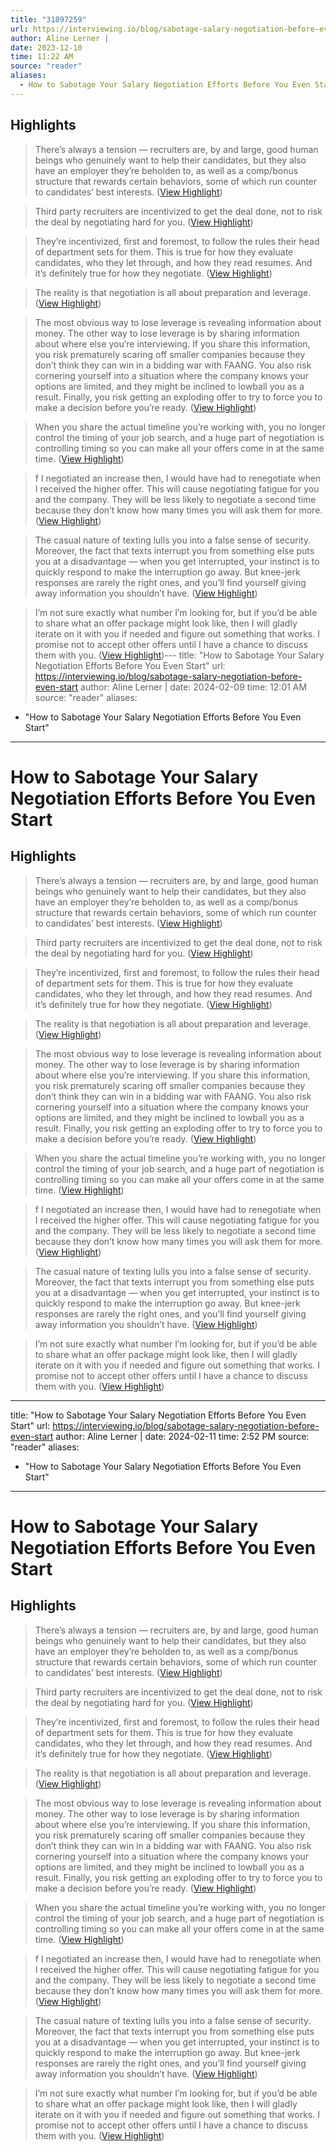 ```yaml
---
title: "31897259"
url: https://interviewing.io/blog/sabotage-salary-negotiation-before-even-start
author: Aline Lerner |
date: 2023-12-10
time: 11:22 AM
source: "reader"
aliases:
  - How to Sabotage Your Salary Negotiation Efforts Before You Even Start
---
```

## Highlights
> There’s always a tension — recruiters are, by and large, good human beings who genuinely want to help their candidates, but they also have an employer they’re beholden to, as well as a comp/bonus structure that rewards certain behaviors, some of which run counter to candidates’ best interests. ([View Highlight](https://read.readwise.io/read/01h9kdyk9040jmwvam7897qk8w))

> Third party recruiters are incentivized to get the deal done, not to risk the deal by negotiating hard for you. ([View Highlight](https://read.readwise.io/read/01h9ke0j7gga85vtxneawsb5gm))

> They’re incentivized, first and foremost, to follow the rules their head of department sets for them. This is true for how they evaluate candidates, who they let through, and how they read resumes. And it’s definitely true for how they negotiate. ([View Highlight](https://read.readwise.io/read/01h9ke1my00eg92dtst26v197f))

> The reality is that negotiation is all about preparation and leverage. ([View Highlight](https://read.readwise.io/read/01h9ke2a5vjpdwq5jkcxzetr5k))

> The most obvious way to lose leverage is revealing information about money. The other way to lose leverage is by sharing information about where else you’re interviewing. If you share this information, you risk prematurely scaring off smaller companies because they don’t think they can win in a bidding war with FAANG. You also risk cornering yourself into a situation where the company knows your options are limited, and they might be inclined to lowball you as a result. Finally, you risk getting an exploding offer to try to force you to make a decision before you’re ready. ([View Highlight](https://read.readwise.io/read/01h9ke59twzxwm9hrppy2esntt))

> When you share the actual timeline you’re working with, you no longer control the timing of your job search, and a huge part of negotiation is controlling timing so you can make all your offers come in at the same time. ([View Highlight](https://read.readwise.io/read/01h9kea6yd2ffwm4p5zhtvbv1h))

> f I negotiated an increase then, I would have had to renegotiate when I received the higher offer. This will cause negotiating fatigue for you and the company. They will be less likely to negotiate a second time because they don’t know how many times you will ask them for more. ([View Highlight](https://read.readwise.io/read/01h9kec0264bx9t7f4mh654420))

> The casual nature of texting lulls you into a false sense of security. Moreover, the fact that texts interrupt you from something else puts you at a disadvantage — when you get interrupted, your instinct is to quickly respond to make the interruption go away. But knee-jerk responses are rarely the right ones, and you’ll find yourself giving away information you shouldn’t have. ([View Highlight](https://read.readwise.io/read/01h9keevfpc5csg0f8d0j1m0x8))

> I’m not sure exactly what number I’m looking for, but if you’d be able to share what an offer package might look like, then I will gladly iterate on it with you if needed and figure out something that works. I promise not to accept other offers until I have a chance to discuss them with you. ([View Highlight](https://read.readwise.io/read/01h9kehxjk121dgb7rvm4vfb6f))---
title: "How to Sabotage Your Salary Negotiation Efforts Before You Even Start"
url: https://interviewing.io/blog/sabotage-salary-negotiation-before-even-start
author: Aline Lerner |
date: 2024-02-09
time: 12:01 AM
source: "reader"
aliases:
  - "How to Sabotage Your Salary Negotiation Efforts Before You Even Start"
---
# How to Sabotage Your Salary Negotiation Efforts Before You Even Start

## Highlights
> There’s always a tension — recruiters are, by and large, good human beings who genuinely want to help their candidates, but they also have an employer they’re beholden to, as well as a comp/bonus structure that rewards certain behaviors, some of which run counter to candidates’ best interests. ([View Highlight](https://read.readwise.io/read/01h9kdyk9040jmwvam7897qk8w))

> Third party recruiters are incentivized to get the deal done, not to risk the deal by negotiating hard for you. ([View Highlight](https://read.readwise.io/read/01h9ke0j7gga85vtxneawsb5gm))

> They’re incentivized, first and foremost, to follow the rules their head of department sets for them. This is true for how they evaluate candidates, who they let through, and how they read resumes. And it’s definitely true for how they negotiate. ([View Highlight](https://read.readwise.io/read/01h9ke1my00eg92dtst26v197f))

> The reality is that negotiation is all about preparation and leverage. ([View Highlight](https://read.readwise.io/read/01h9ke2a5vjpdwq5jkcxzetr5k))

> The most obvious way to lose leverage is revealing information about money. The other way to lose leverage is by sharing information about where else you’re interviewing. If you share this information, you risk prematurely scaring off smaller companies because they don’t think they can win in a bidding war with FAANG. You also risk cornering yourself into a situation where the company knows your options are limited, and they might be inclined to lowball you as a result. Finally, you risk getting an exploding offer to try to force you to make a decision before you’re ready. ([View Highlight](https://read.readwise.io/read/01h9ke59twzxwm9hrppy2esntt))

> When you share the actual timeline you’re working with, you no longer control the timing of your job search, and a huge part of negotiation is controlling timing so you can make all your offers come in at the same time. ([View Highlight](https://read.readwise.io/read/01h9kea6yd2ffwm4p5zhtvbv1h))

> f I negotiated an increase then, I would have had to renegotiate when I received the higher offer. This will cause negotiating fatigue for you and the company. They will be less likely to negotiate a second time because they don’t know how many times you will ask them for more. ([View Highlight](https://read.readwise.io/read/01h9kec0264bx9t7f4mh654420))

> The casual nature of texting lulls you into a false sense of security. Moreover, the fact that texts interrupt you from something else puts you at a disadvantage — when you get interrupted, your instinct is to quickly respond to make the interruption go away. But knee-jerk responses are rarely the right ones, and you’ll find yourself giving away information you shouldn’t have. ([View Highlight](https://read.readwise.io/read/01h9keevfpc5csg0f8d0j1m0x8))

> I’m not sure exactly what number I’m looking for, but if you’d be able to share what an offer package might look like, then I will gladly iterate on it with you if needed and figure out something that works. I promise not to accept other offers until I have a chance to discuss them with you. ([View Highlight](https://read.readwise.io/read/01h9kehxjk121dgb7rvm4vfb6f))

---
title: "How to Sabotage Your Salary Negotiation Efforts Before You Even Start"
url: https://interviewing.io/blog/sabotage-salary-negotiation-before-even-start
author: Aline Lerner |
date: 2024-02-11
time: 2:52 PM
source: "reader"
aliases:
  - "How to Sabotage Your Salary Negotiation Efforts Before You Even Start"
---
# How to Sabotage Your Salary Negotiation Efforts Before You Even Start

## Highlights
> There’s always a tension — recruiters are, by and large, good human beings who genuinely want to help their candidates, but they also have an employer they’re beholden to, as well as a comp/bonus structure that rewards certain behaviors, some of which run counter to candidates’ best interests. ([View Highlight](https://read.readwise.io/read/01h9kdyk9040jmwvam7897qk8w))

> Third party recruiters are incentivized to get the deal done, not to risk the deal by negotiating hard for you. ([View Highlight](https://read.readwise.io/read/01h9ke0j7gga85vtxneawsb5gm))

> They’re incentivized, first and foremost, to follow the rules their head of department sets for them. This is true for how they evaluate candidates, who they let through, and how they read resumes. And it’s definitely true for how they negotiate. ([View Highlight](https://read.readwise.io/read/01h9ke1my00eg92dtst26v197f))

> The reality is that negotiation is all about preparation and leverage. ([View Highlight](https://read.readwise.io/read/01h9ke2a5vjpdwq5jkcxzetr5k))

> The most obvious way to lose leverage is revealing information about money. The other way to lose leverage is by sharing information about where else you’re interviewing. If you share this information, you risk prematurely scaring off smaller companies because they don’t think they can win in a bidding war with FAANG. You also risk cornering yourself into a situation where the company knows your options are limited, and they might be inclined to lowball you as a result. Finally, you risk getting an exploding offer to try to force you to make a decision before you’re ready. ([View Highlight](https://read.readwise.io/read/01h9ke59twzxwm9hrppy2esntt))

> When you share the actual timeline you’re working with, you no longer control the timing of your job search, and a huge part of negotiation is controlling timing so you can make all your offers come in at the same time. ([View Highlight](https://read.readwise.io/read/01h9kea6yd2ffwm4p5zhtvbv1h))

> f I negotiated an increase then, I would have had to renegotiate when I received the higher offer. This will cause negotiating fatigue for you and the company. They will be less likely to negotiate a second time because they don’t know how many times you will ask them for more. ([View Highlight](https://read.readwise.io/read/01h9kec0264bx9t7f4mh654420))

> The casual nature of texting lulls you into a false sense of security. Moreover, the fact that texts interrupt you from something else puts you at a disadvantage — when you get interrupted, your instinct is to quickly respond to make the interruption go away. But knee-jerk responses are rarely the right ones, and you’ll find yourself giving away information you shouldn’t have. ([View Highlight](https://read.readwise.io/read/01h9keevfpc5csg0f8d0j1m0x8))

> I’m not sure exactly what number I’m looking for, but if you’d be able to share what an offer package might look like, then I will gladly iterate on it with you if needed and figure out something that works. I promise not to accept other offers until I have a chance to discuss them with you. ([View Highlight](https://read.readwise.io/read/01h9kehxjk121dgb7rvm4vfb6f))

